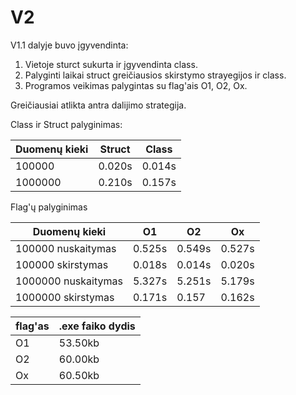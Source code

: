 # V2
V1.1 dalyje buvo įgyvendinta:
1. Vietoje sturct sukurta ir įgyvendinta class.
2. Palyginti laikai struct greičiausios skirstymo strayegijos ir class.
3. Programos veikimas palygintas su flag'ais O1, O2, Ox.


Greičiausiai atlikta antra dalijimo strategija.

Class ir Struct palyginimas:

|Duomenų kieki|Struct|Class|
| --- | --- | --- |
|100000|0.020s|0.014s|
|1000000|0.210s|0.157s|

Flag'ų palyginimas

|Duomenų kieki|O1|O2|Ox|
| --- | --- | --- | --- |
|100000 nuskaitymas|0.525s|0.549s|0.527s|
|100000 skirstymas|0.018s|0.014s|0.020s|
|1000000 nuskaitymas|5.327s|5.251s|5.179s|
|1000000 skirstymas|0.171s|0.157|0.162s|

|flag'as|.exe faiko dydis|
| --- | --- |
|O1|53.50kb|
|O2|60.00kb|
|Ox|60.50kb|
